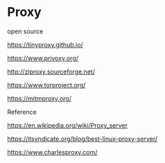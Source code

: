 # Proxy


open source

https://tinyproxy.github.io/

https://www.privoxy.org/

http://ziproxy.sourceforge.net/

https://www.torproject.org/

https://mitmproxy.org/





Reference

https://en.wikipedia.org/wiki/Proxy_server

https://itsyndicate.org/blog/best-linux-proxy-server/

https://www.charlesproxy.com/
